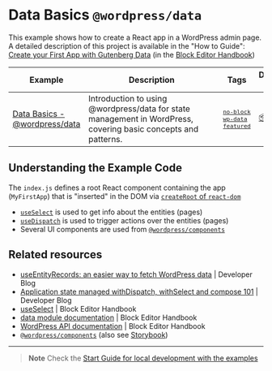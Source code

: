 # Data Basics `@wordpress/data`

This example shows how to create a React app in a WordPress admin page. A detailed description of this project is available in the "How to Guide": [Create your First App with Gutenberg Data](https://developer.wordpress.org/block-editor/how-to-guides/data-basics/) (in the [Block Editor Handbook](https://developer.wordpress.org/block-editor))

<!-- Please, do not remove these @TABLE EXAMPLES BEGIN and @TABLE EXAMPLES END comments or modify the table inside. This table is automatically generated from the data at _data/examples.json and _data/tags.json -->
<!-- @TABLE EXAMPLES BEGIN -->

| Example                                                                                                                        | <span style="display: inline-block; width:250px">Description</span>                                            | Tags                                                                                                                                                                                                                                                                                                                                                                     | Download .zip                                                                                                                                                                                                        | Live Demo                                                                                                                                                                                                                                                                                                                                      |
| ------------------------------------------------------------------------------------------------------------------------------ | -------------------------------------------------------------------------------------------------------------- | ------------------------------------------------------------------------------------------------------------------------------------------------------------------------------------------------------------------------------------------------------------------------------------------------------------------------------------------------------------------------ | -------------------------------------------------------------------------------------------------------------------------------------------------------------------------------------------------------------------- | ---------------------------------------------------------------------------------------------------------------------------------------------------------------------------------------------------------------------------------------------------------------------------------------------------------------------------------------------- |
| [Data Basics - @wordpress/data](https://github.com/juanma-wp/block-development-examples/tree/trunk/plugins/data-basics-59c8f8) | Introduction to using @wordpress/data for state management in WordPress, covering basic concepts and patterns. | <small><code><a href="https://juanma-wp.github.io/block-development-examples/?tags=no-block">no-block</a></code></small> <small><code><a href="https://juanma-wp.github.io/block-development-examples/?tags=wp-data">wp-data</a></code></small> <small><code><a href="https://juanma-wp.github.io/block-development-examples/?tags=featured">featured</a></code></small> | [📦](https://github.com/juanma-wp/block-development-examples/releases/download/latest/data-basics-59c8f8.zip 'Install the plugin on any WordPress site using this zip and activate it to see the example in action') | [![](https://raw.githubusercontent.com/juanma-wp/block-development-examples/trunk/_assets/icon-wp.svg)](https://playground.wordpress.net/?blueprint-url=https://raw.githubusercontent.com/juanma-wp/block-development-examples/trunk/plugins/data-basics-59c8f8/_playground/blueprint.json 'Click here to access a live demo of this example') |

<!-- @TABLE EXAMPLES END -->

## Understanding the Example Code

The `index.js` defines a root React component containing the app (`MyFirstApp`) that is "inserted" in the DOM via [`createRoot` of `react-dom`](https://react.dev/reference/react-dom/client/createRoot)

-   [`useSelect`](https://developer.wordpress.org/block-editor/reference-guide/packages/packages-_data/#useselect) is used to get info about the entities (pages)
-   [`useDispatch`](https://developer.wordpress.org/block-editor/reference-guides/packages/packages-_data/#usedispatch) is used to trigger actions over the entities (pages)
-   Several UI components are used from [`@wordpress/components`](https://developer.wordpress.org/block-editor/reference-guides/components/)

## Related resources

-   [useEntityRecords: an easier way to fetch WordPress data](https://developer.wordpress.org/news/2023/05/useentityrecords-an-easier-way-to-fetch-wordpress-data/) | Developer Blog
-   [Application state managed withDispatch, withSelect and compose 101](https://developer.wordpress.org/news/2022/12/application-state-managed-withdispatch-withselect-and-compose-101/) | Developer Blog
-   [useSelect](https://developer.wordpress.org/block-editor/reference-guide/packages/packages-data/#useselect) | Block Editor Handbook
-   [data module documentation](https://developer.wordpress.org/block-editor/reference-guide/packages/packages-data/) | Block Editor Handbook
-   [WordPress API documentation](https://developer.wordpress.org/rest-api/reference/pages/) | Block Editor Handbook
-   [`@wordpress/components`](https://developer.wordpress.org/block-editor/reference-guides/components/) (also see [Storybook](https://wordpress.github.io/gutenberg/?path=/docs/docs-introduction--page))

---

> **Note**
> Check the [Start Guide for local development with the examples](https://github.com/juanma-wp/block-development-examples/wiki/Examples#start-guide-for-local-development-with-the-examples)
